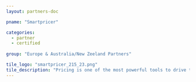 ```yaml
---
layout: partners-doc

pname: "Smartpricer"

categories: 
  - partner
  - certified
  
group: "Europe & Australia/New Zeeland Partners"

tile_logo: "smartpricer_215_23.png"
tile_description: "Pricing is one of the most powerful tools to drive ticket sales and increase revenue. Smart Pricer uses innovative data science techniques to understand demand and optimize prices and offers consulting, analytics and dynamic pricing software to event industry clients."
---
```

